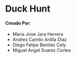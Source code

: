 # Duck Hunt

#### Creado Por:
- Maria Jose Jara Herrera 
- Andres Camilo Ardila Diaz
- Diego Felipe Benitez Cely
- Miguel Angel Suarez Cortes
